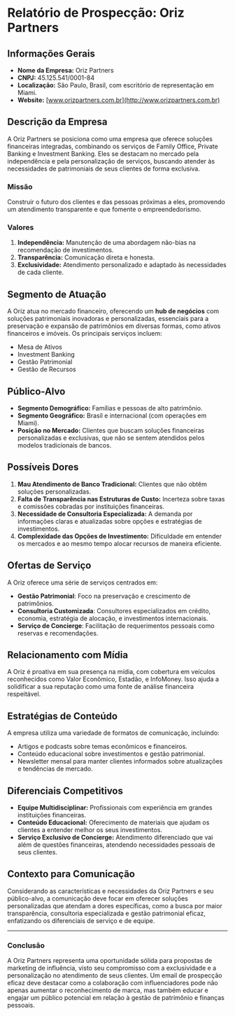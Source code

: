 # Relatório de Prospecção: Oriz Partners

## Informações Gerais
- **Nome da Empresa:** Oriz Partners
- **CNPJ:** 45.125.541/0001-84
- **Localização:** São Paulo, Brasil, com escritório de representação em Miami.
- **Website:** [www.orizpartners.com.br](http://www.orizpartners.com.br)

## Descrição da Empresa
A Oriz Partners se posiciona como uma empresa que oferece soluções financeiras integradas, combinando os serviços de Family Office, Private Banking e Investment Banking. Eles se destacam no mercado pela independência e pela personalização de serviços, buscando atender às necessidades de patrimoniais de seus clientes de forma exclusiva.

### Missão
Construir o futuro dos clientes e das pessoas próximas a eles, promovendo um atendimento transparente e que fomente o empreendedorismo.

### Valores
1. **Independência:** Manutenção de uma abordagem não-bias na recomendação de investimentos.
2. **Transparência:** Comunicação direta e honesta.
3. **Exclusividade:** Atendimento personalizado e adaptado às necessidades de cada cliente.

## Segmento de Atuação
A Oriz atua no mercado financeiro, oferecendo um **hub de negócios** com soluções patrimoniais inovadoras e personalizadas, essenciais para a preservação e expansão de patrimônios em diversas formas, como ativos financeiros e imóveis. Os principais serviços incluem:
- Mesa de Ativos
- Investment Banking
- Gestão Patrimonial
- Gestão de Recursos

## Público-Alvo
- **Segmento Demográfico:** Famílias e pessoas de alto patrimônio.
- **Segmento Geográfico:** Brasil e internacional (com operações em Miami).
- **Posição no Mercado:** Clientes que buscam soluções financeiras personalizadas e exclusivas, que não se sentem atendidos pelos modelos tradicionais de bancos.

## Possíveis Dores
1. **Mau Atendimento de Banco Tradicional:** Clientes que não obtêm soluções personalizadas.
2. **Falta de Transparência nas Estruturas de Custo:** Incerteza sobre taxas e comissões cobradas por instituições financeiras.
3. **Necessidade de Consultoria Especializada:** A demanda por informações claras e atualizadas sobre opções e estratégias de investimentos.
4. **Complexidade das Opções de Investimento:** Dificuldade em entender os mercados e ao mesmo tempo alocar recursos de maneira eficiente.

## Ofertas de Serviço
A Oriz oferece uma série de serviços centrados em:
- **Gestão Patrimonial**: Foco na preservação e crescimento de patrimônios.
- **Consultoria Customizada**: Consultores especializados em crédito, economia, estratégia de alocação, e investimentos internacionais.
- **Serviço de Concierge**: Facilitação de requerimentos pessoais como reservas e recomendações.

## Relacionamento com Mídia
A Oriz é proativa em sua presença na mídia, com cobertura em veículos reconhecidos como Valor Econômico, Estadão, e InfoMoney. Isso ajuda a solidificar a sua reputação como uma fonte de análise financeira respeitável.

## Estratégias de Conteúdo
A empresa utiliza uma variedade de formatos de comunicação, incluindo:
- Artigos e podcasts sobre temas econômicos e financeiros.
- Conteúdo educacional sobre investimentos e gestão patrimonial.
- Newsletter mensal para manter clientes informados sobre atualizações e tendências de mercado.

## Diferenciais Competitivos
- **Equipe Multidisciplinar:** Profissionais com experiência em grandes instituições financeiras.
- **Conteúdo Educacional:** Oferecimento de materiais que ajudam os clientes a entender melhor os seus investimentos.
- **Serviço Exclusivo de Concierge:** Atendimento diferenciado que vai além de questões financeiras, atendendo necessidades pessoais de seus clientes.

## Contexto para Comunicação
Considerando as características e necessidades da Oriz Partners e seu público-alvo, a comunicação deve focar em oferecer soluções personalizadas que atendam a dores específicas, como a busca por maior transparência, consultoria especializada e gestão patrimonial eficaz, enfatizando os diferenciais de serviço e de equipe.

---

### Conclusão
A Oriz Partners representa uma oportunidade sólida para propostas de marketing de influência, visto seu compromisso com a exclusividade e a personalização no atendimento de seus clientes. Um email de prospecção eficaz deve destacar como a colaboração com influenciadores pode não apenas aumentar o reconhecimento de marca, mas também educar e engajar um público potencial em relação à gestão de patrimônio e finanças pessoais.